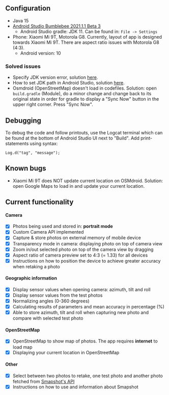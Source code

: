 ## Configuration

* Java 15
* [Android Studio Bumblebee 2021.1.1 Beta 3](https://developer.android.com/studio/preview/index.html)
  * Android Studio gradle: JDK 11. Can be found in: ```File -> Settings```
* Phone: Xiaomi Mi 9T, Motorola G8. Currently, layout of app is designed towards Xiaomi Mi 9T. There are aspect ratio issues with Motorola G8 (4:3).
  * Android version: 10

### Solved issues
* Specify JDK version error, solution [here](https://www.py4u.net/discuss/604849).
* How to set JDK path in Android Studio, solution [here](https://stackoverflow.com/questions/68120382/how-to-set-java-jdk-path-in-android-studio-arctic-fox).
* Osmdroid (OpenStreetMap) doesn't load in codefiles. Solution: open ```build.gradle``` (Module), do a minor change and change back to its original state in order for gradle to display a "Sync Now" button in the upper right corner. Press "Sync Now".

## Debugging
To debug the code and follow printouts, use the Logcat terminal which can be found at the bottom of Android Studio UI next to "Build". Add print-statements using syntax: 

```Log.d("tag", "message");```

## Known bugs
* Xiaomi Mi 9T does NOT update current location on OSMdroid. Solution: open Google Maps to load in and update your current location.

## Current functionality

#### Camera
- [X] Photos being used and stored in: **portrait mode**
- [X] Custom Camera API implemented
- [X] Capture & store photos on external memory of mobile device
- [X] Transparency mode in camera: displaying photo on top of camera view
- [X] Zoom in/out selected photo on top of the camera view by dragging
- [X] Aspect ratio of camera preview set to 4:3 (= 1.33) for all devices
- [X] Instructions on how to position the device to achieve greater accuracy when retaking a photo

#### Geographic information
- [X] Display sensor values when opening camera: azimuth, tilt and roll
- [X] Display sensor values from the test photos
- [X] Normalizing angles (0-360 degrees)
- [X] Calculating results of parameters and mean accuracy in percentage (%)
- [X] Able to store azimuth, tilt and roll when capturing new photo and compare with selected test photo

#### OpenStreetMap
- [X] OpenStreetMap to show map of photos. The app requires **internet** to load map
- [X] Displaying your current location in OpenStreetMap

#### Other
- [X] Select between two photos to retake, one test photo and another photo fetched from [Smapshot's API](https://smapshot.heig-vd.ch/api/v1/docs/)
- [X] Instructions on how to use and information about Smapshot